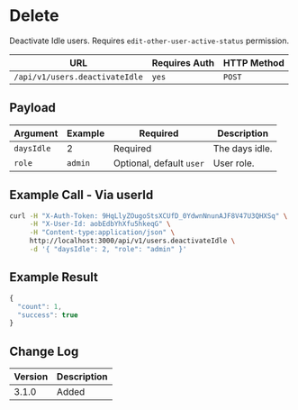 # Delete

Deactivate Idle users. Requires `edit-other-user-active-status` permission.

| URL                            | Requires Auth | HTTP Method |
| ------------------------------ | ------------- | ----------- |
| `/api/v1/users.deactivateIdle` | `yes`         | `POST`      |

## Payload

| Argument   | Example | Required                 | Description    |
| ---------- | ------- | ------------------------ | -------------- |
| `daysIdle` | 2       | Required                 | The days idle. |
| `role`     | `admin` | Optional, default `user` | User role.     |

## Example Call - Via userId

```bash
curl -H "X-Auth-Token: 9HqLlyZOugoStsXCUfD_0YdwnNnunAJF8V47U3QHXSq" \
     -H "X-User-Id: aobEdbYhXfu5hkeqG" \
     -H "Content-type:application/json" \
     http://localhost:3000/api/v1/users.deactivateIdle \
     -d '{ "daysIdle": 2, "role": "admin" }'
```

## Example Result

```javascript
{
  "count": 1,
  "success": true
}
```

## Change Log

| Version | Description |
| ------- | ----------- |
| 3.1.0   | Added       |
